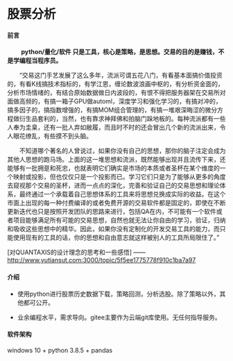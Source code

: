 # 股票分析

#### 前言

　　 **python/量化/软件 只是工具，核心是策略，是思想。交易的目的是赚钱，不是学编程当程序员。** 

　　“交易这门手艺发展了这么多年，流派可谓五花八门，有看基本面搞价值投资的，有看K线搞技术指标的，有学江恩，缠论数波浪画中枢的，有分析资金面的，分析市场情绪的，有结合原始数据做日内波段的，有恨不得把服务器架在交易所对面做高频的，有搞一箱子GPU做automl，深度学习和强化学习的，有搞对冲的，搞多因子的，搞指数增强的，有搞MOM组合管理的，有搞一堆艰深晦涩的微分方程做衍生品套利的，当然，也有靠求神拜佛和拍脑门跺地板的。每种流派都有一些人奉为圭臬，还有一批人弃如敝履，而且时不时的还会冒出几个新的流派出来，令人眼花缭乱，有些摸不到头脑。

　　不知道哪个著名的人曾说过，如果你没有自己的思想，那你的脑子注定会成为其他人思想的跑马场。上面的这一堆思想和流派，既然能够出现并且流传下来，还能够有一批拥趸和死忠，也就表明它们确实是市场的本质或者圣杯在某个维度的一个映射或投影，但也仅仅只是一个投影而已。学习它们只是为了能够从更多的角度去窥视那个交易的圣杯，进而一点点的深化，完善和验证自己的交易思想和理论体系，最终通过一个承载着自己思想体系的工具来将思想兑换成实际的收益。在这个市面上出现的每一种付费编译的或者免费开源的交易软件都是固定的，即使在不断更新迭代也只是按照开发团队的思路来进行，包括QA在内，不可能有一个软件或者项目能够满足所有可能的交易思想，自然也就无法让你自由的学习，验证，归纳和吸收这些思想中的精华。因此，如果你没有定制化的开发交易工具的能力，而只能使用现有的工具的话，你的思想和自由意志就这样被别人的工具所局限住了。”

[对QUANTAXIS的设计理念的思考和一些感悟] ——http://www.yutiansut.com:3000/topic/5f5ee1775778f910c1ba7a97




#### 介绍

- 使用python进行股票历史数据下载，策略回测，分析选股。除了策略以外，其他都可公开。

- 业余编程水平，需求导向。gitee主要作为云端git库使用。无任何指导服务。


#### 软件架构
windows 10 + python 3.8.5 + pandas
